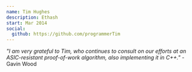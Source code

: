 ```yaml
---
name: Tim Hughes
description: Ethash
start: Mar 2014
social:
  github: https://github.com/programmerTim
---
```


*"I am very grateful to Tim, who continues to consult on our efforts at an ASIC-resistant proof-of-work algorithm, also implementing it in C++."* - Gavin Wood
